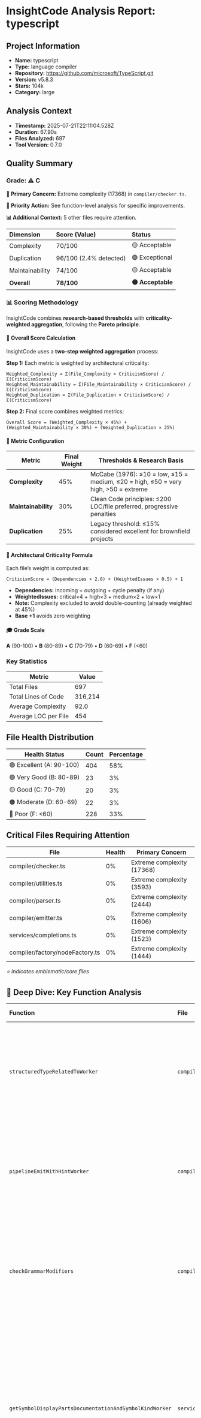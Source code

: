 # InsightCode Analysis Report: typescript

## Project Information

- **Name:** typescript
- **Type:** language compiler
- **Repository:** https://github.com/microsoft/TypeScript.git
- **Version:** v5.8.3
- **Stars:** 104k
- **Category:** large

## Analysis Context

- **Timestamp:** 2025-07-21T22:11:04.528Z
- **Duration:** 67.90s
- **Files Analyzed:** 697
- **Tool Version:** 0.7.0

## Quality Summary

### Grade: ⚠️ **C**

**🚨 Primary Concern:** Extreme complexity (17368) in `compiler/checker.ts`.

**🎯 Priority Action:** See function-level analysis for specific improvements.

**📊 Additional Context:** 5 other files require attention.


| Dimension | Score (Value) | Status |
|:---|:---|:---|
| Complexity | 70/100 | 🟡 Acceptable |
| Duplication | 96/100 (2.4% detected) | 🟢 Exceptional |
| Maintainability | 74/100 | 🟡 Acceptable |
| **Overall** | **78/100** | **🟡 Acceptable** |

### 📊 Scoring Methodology

InsightCode combines **research-based thresholds** with **criticality-weighted aggregation**, following the **Pareto principle**.

#### 🔧 Overall Score Calculation
InsightCode uses a **two-step weighted aggregation** process:

**Step 1:** Each metric is weighted by architectural criticality:
```
Weighted_Complexity = Σ(File_Complexity × CriticismScore) / Σ(CriticismScore)
Weighted_Maintainability = Σ(File_Maintainability × CriticismScore) / Σ(CriticismScore)
Weighted_Duplication = Σ(File_Duplication × CriticismScore) / Σ(CriticismScore)
```

**Step 2:** Final score combines weighted metrics:
```
Overall Score = (Weighted_Complexity × 45%) + (Weighted_Maintainability × 30%) + (Weighted_Duplication × 25%)
```

#### 🧮 Metric Configuration
| Metric | Final Weight | Thresholds & Research Basis |
|--------|--------------|-----------------------------|
| **Complexity** | 45% | McCabe (1976): ≤10 = low, ≤15 = medium, ≤20 = high, ≤50 = very high, >50 = extreme |
| **Maintainability** | 30% | Clean Code principles: ≤200 LOC/file preferred, progressive penalties |
| **Duplication** | 25% | Legacy threshold: ≤15% considered excellent for brownfield projects |

#### 🧭 Architectural Criticality Formula
Each file’s weight is computed as:
```
CriticismScore = (Dependencies × 2.0) + (WeightedIssues × 0.5) + 1
```
- **Dependencies:** incoming + outgoing + cycle penalty (if any)
- **WeightedIssues:** critical×4 + high×3 + medium×2 + low×1
- **Note:** Complexity excluded to avoid double-counting (already weighted at 45%)
- **Base +1** avoids zero weighting

#### 🎓 Grade Scale
**A** (90-100) • **B** (80-89) • **C** (70-79) • **D** (60-69) • **F** (<60)

### Key Statistics

| Metric | Value |
|--------|-------|
| Total Files | 697 |
| Total Lines of Code | 316,214 |
| Average Complexity | 92.0 |
| Average LOC per File | 454 |

## File Health Distribution

| Health Status | Count | Percentage |
|---------------|-------|------------|
| 🟢 Excellent (A: 90-100) | 404 | 58% |
| 🟢 Very Good (B: 80-89) | 23 | 3% |
| 🟡 Good (C: 70-79) | 20 | 3% |
| 🟠 Moderate (D: 60-69) | 22 | 3% |
| 🔴 Poor (F: <60) | 228 | 33% |

## Critical Files Requiring Attention

| File | Health | Primary Concern |
|------|--------|-----------------|
| compiler/checker.ts | 0% | Extreme complexity (17368) |
| compiler/utilities.ts | 0% | Extreme complexity (3593) |
| compiler/parser.ts | 0% | Extreme complexity (2444) |
| compiler/emitter.ts | 0% | Extreme complexity (1606) |
| services/completions.ts | 0% | Extreme complexity (1523) |
| compiler/factory/nodeFactory.ts | 0% | Extreme complexity (1444) |

*⭐ indicates emblematic/core files*

## 🎯 Deep Dive: Key Function Analysis

| Function | File | Complexity | Lines | Key Issues (Implications) |
|:---|:---|:---|:---|:---|
| `structuredTypeRelatedToWorker` | `compiler/checker.ts` | **222** | 604 | **critical-complexity** (Severely impacts maintainability)<br/>**long-function** (Should be split into smaller functions)<br/>**deep-nesting** (Hard to read and test) |
| `pipelineEmitWithHintWorker` | `compiler/emitter.ts` | **220** | 475 | **critical-complexity** (Severely impacts maintainability)<br/>**long-function** (Should be split into smaller functions)<br/>**deep-nesting** (Hard to read and test) |
| `checkGrammarModifiers` | `compiler/checker.ts` | **179** | 418 | **critical-complexity** (Severely impacts maintainability)<br/>**long-function** (Should be split into smaller functions)<br/>**deep-nesting** (Hard to read and test) |
| `getSymbolDisplayPartsDocumentationAndSymbolKindWorker` | `services/symbolDisplay.ts` | **174** | 614 | **critical-complexity** (Severely impacts maintainability)<br/>**long-function** (Should be split into smaller functions)<br/>**too-many-params** (Consider using object parameters)<br/>**deep-nesting** (Hard to read and test)<br/>**poorly-named** (Names should be descriptive and meaningful) |
| `scan` | `compiler/scanner.ts` | **167** | 498 | **critical-complexity** (Severely impacts maintainability)<br/>**long-function** (Should be split into smaller functions)<br/>**deep-nesting** (Hard to read and test) |

## Dependency Analysis

### Hub Files (High Impact)

| File | Incoming Deps | Usage Rank | Role |
|------|---------------|------------|------|
| testRunner/_namespaces/ts.ts | 190 | 100th percentile | Core module |
| testRunner/unittests/helpers/virtualFileSystemWithWatch.ts | 163 | 100th percentile | Core module |
| services/_namespaces/ts.ts | 138 | 100th percentile | Core module |
| testRunner/unittests/helpers.ts | 135 | 99th percentile | Utilities |
| compiler/_namespaces/ts.ts | 82 | 99th percentile | Core module |

### Highly Unstable Files

| File | Instability | Outgoing/Incoming |
|------|-------------|-------------------|
| harness/compilerImpl.ts | 0.88 | 7/1 |
| harness/evaluatorImpl.ts | 0.86 | 6/1 |
| harness/fakesHosts.ts | 0.88 | 7/1 |
| harness/vfsUtil.ts | 0.83 | 5/1 |
| services/services.ts | 0.86 | 6/1 |

## Issue Analysis

### Issue Summary

| Severity | Count | File-Level | Function-Level | Top Affected Areas |
|----------|-------|------------|----------------|-------------------|
| 💀 Critical | 257 | 252 | 5 | compiler, services |
| 🔴 High | 135 | 129 | 6 | services, testRunner/unittests/tsserver |
| 🟠 Medium | 96 | 91 | 5 | services/codefixes, testRunner/unittests/tsserver |
| 🟡 Low | 24 | 23 | 1 | lib, compiler/transformers/module |

### File-Level Issue Types

| Issue Type | Occurrences | Threshold Excess | Implication |
|------------|-------------|------------------|-------------|
| Size | 238 | 2.1x threshold | File should be split into smaller modules |
| Complexity | 234 | 0.3x threshold | File is hard to understand and maintain |
| Duplication | 23 | 4.1x threshold | Refactor to reduce code duplication |

### Function-Level Issue Types

| Issue Pattern | Occurrences | Most Affected Functions | Implication |
|---------------|-------------|-------------------------|-------------|
| Critical-complexity | 5 | `structuredTypeRelatedToWorker`, `pipelineEmitWithHintWorker`... | Severely impacts maintainability |
| Long-function | 5 | `structuredTypeRelatedToWorker`, `pipelineEmitWithHintWorker`... | Should be split into smaller functions |
| Deep-nesting | 5 | `structuredTypeRelatedToWorker`, `pipelineEmitWithHintWorker`... | Hard to read and test |
| Too-many-params | 1 | `getSymbolDisplayPartsDocumentationAndSymbolKindWorker` | Consider using object parameters |
| Poorly-named | 1 | `getSymbolDisplayPartsDocumentationAndSymbolKindWorker` | Names should be descriptive and meaningful |

## 📈 Pattern Analysis


---
## 🔬 Technical Notes

### Duplication Detection
- **Algorithm:** Enhanced 8-line literal pattern matching with 20+ token minimum, cross-file exact matches only
- **Focus:** Copy-paste duplication using MD5 hashing of normalized blocks (not structural similarity)
- **Philosophy:** Pragmatic approach using regex normalization - avoids false positives while catching actionable duplication
- **Results:** Typically 0-15% duplication vs ~70% with structural detection tools, filtering imports/trivial declarations

### Complexity Calculation
- **Method:** McCabe Cyclomatic Complexity (1976) + Industry Best Practices
- **Scoring:** Linear (≤10→20) → Quadratic (20→50) → Exponential (>50) - Rules of the Art
- **Research Base:** Internal methodology inspired by Pareto Principle - extreme values dominate

### Health Score Formula
- **Base:** 100 points minus penalties
- **Penalties:** Progressive (linear then exponential) - NO LOGARITHMIC MASKING
- **Caps:** NO CAPS - extreme values receive extreme penalties (following Pareto principle)
- **Purpose:** Identify real problems following Pareto principle (80/20)
